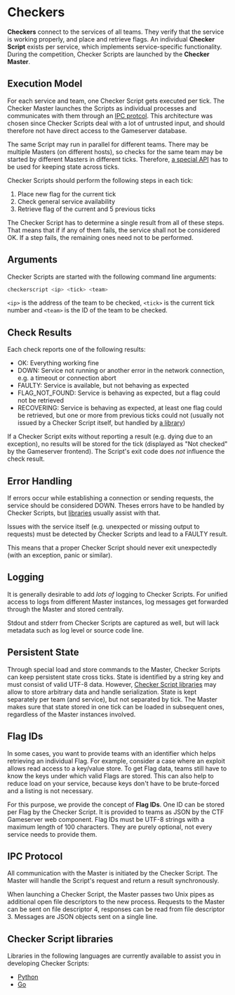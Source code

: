 Checkers
========

**Checkers** connect to the services of all teams. They verify that the service is working properly, and
place and retrieve flags. An individual **Checker Script** exists per service, which implements
service-specific functionality. During the competition, Checker Scripts are launched by the **Checker
Master**.

Execution Model
---------------
For each service and team, one Checker Script gets executed per tick. The Checker Master launches the Scripts
as individual processes and communicates with them through an [IPC protcol](#ipc-protocol). This architecture
was chosen since Checker Scripts deal with a lot of untrusted input, and should therefore not have direct
access to the Gameserver database.

The same Script may run in parallel for different teams. There may be multiple Masters (on different
hosts), so checks for the same team may be started by different Masters in different ticks. Therefore, [a
special API](#persistent-state) has to be used for keeping state across ticks.

Checker Scripts should perform the following steps in each tick:

1. Place new flag for the current tick
2. Check general service availability
3. Retrieve flag of the current and 5 previous ticks

The Checker Script has to determine a single result from all of these steps. That means that if if any of
them fails, the service shall not be considered OK. If a step fails, the remaining ones need not to be
performed.

Arguments
---------
Checker Scripts are started with the following command line arguments:

```sh
checkerscript <ip> <tick> <team>
```

`<ip>` is the address of the team to be checked, `<tick>` is the current tick number and `<team>` is the ID
of the team to be checked.

Check Results
-------------
Each check reports one of the following results:

* OK: Everything working fine
* DOWN: Service not running or another error in the network connection, e.g. a timeout or connection abort
* FAULTY: Service is available, but not behaving as expected
* FLAG_NOT_FOUND: Service is behaving as expected, but a flag could not be retrieved
* RECOVERING: Service is behaving as expected, at least one flag could be retrieved, but one or more from
  previous ticks could not (usually not issued by a Checker Script itself, but handled by [a
  library](#checker-script-libraries))

If a Checker Script exits without reporting a result (e.g. dying due to an exception), no results will be
stored for the tick (displayed as "Not checked" by the Gameserver frontend). The Script's exit code does
*not* influence the check result.

Error Handling
--------------
If errors occur while establishing a connection or sending requests, the service should be considered
DOWN. Theses errors have to be handled by Checker Scripts, but [libraries](#checker-script-libraries)
usually assist with that.

Issues with the service itself (e.g. unexpected or missing output to requests) must be detected by Checker
Scripts and lead to a FAULTY result.

This means that a proper Checker Script should never exit unexpectedly (with an exception, panic or similar).

Logging
-------
It is generally desirable to add *lots of* logging to Checker Scripts. For unified access to logs from
different Master instances, log messages get forwarded through the Master and stored centrally.

Stdout and stderr from Checker Scripts are captured as well, but will lack metadata such as log level or
source code line.

Persistent State
----------------
Through special load and store commands to the Master, Checker Scripts can keep persistent state cross
ticks. State is identified by a string key and must consist of valid UTF-8 data. However, [Checker Script
libraries](#checker-script-libraries) may allow to store arbitrary data and handle serialization. State is
kept separately per team (and service), but not separated by tick. The Master makes sure that state stored in
one tick can be loaded in subsequent ones, regardless of the Master instances involved.

Flag IDs
--------
In some cases, you want to provide teams with an identifier which helps retrieving an individual Flag. For
example, consider a case where an exploit allows read access to a key/value store. To get Flag data, teams
still have to know the keys under which valid Flags are stored. This can also help to reduce load on your
service, because keys don't have to be brute-forced and a listing is not necessary.

For this purpose, we provide the concept of **Flag IDs**. One ID can be stored per Flag by the Checker
Script. It is provided to teams as JSON by the CTF Gameserver web component. Flag IDs must be UTF-8 strings
with a maximum length of 100 characters. They are purely optional, not every service needs to provide them.

IPC Protocol
------------
All communication with the Master is initiated by the Checker Script. The Master will handle the Script's
request and return a result synchronously.

When launching a Checker Script, the Master passes two Unix pipes as additional open file descriptors to
the new process. Requests to the Master can be sent on file descriptor 4, responses can be read from file
descriptor 3. Messages are JSON objects sent on a single line.

Checker Script libraries
------------------------
Libraries in the following languages are currently available to assist you in developing Checker Scripts:

* [Python](python-library.md)
* [Go](go-library.md)
